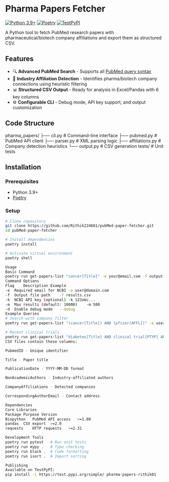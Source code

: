 # Pharma Papers Fetcher

[![Python 3.9+](https://img.shields.io/badge/python-3.9%2B-blue.svg)](https://www.python.org/downloads/)
[![Poetry](https://img.shields.io/endpoint?url=https://python-poetry.org/badge/v0.json)](https://python-poetry.org/)
[![TestPyPI](https://img.shields.io/testpypi/v/pharma-papers-rithik01)](https://test.pypi.org/project/pharma-papers-rithik01/)

A Python tool to fetch PubMed research papers with pharmaceutical/biotech company affiliations and export them as structured CSV.

## Features

- 🔍 **Advanced PubMed Search** - Supports all [PubMed query syntax](https://pubmed.ncbi.nlm.nih.gov/advanced/)
- 🏢 **Industry Affiliation Detection** - Identifies pharma/biotech company connections using heuristic filtering
- 📊 **Structured CSV Output** - Ready for analysis in Excel/Pandas with 6 key columns
- ⚙️ **Configurable CLI** - Debug mode, API key support, and output customization

## Code Structure
pharma_papers/
├── cli.py # Command-line interface
├── pubmed.py # PubMed API client
├── parser.py # XML parsing logic
├── affiliations.py # Company detection heuristics
└── output.py # CSV generation
tests/ # Unit tests

## Installation

### Prerequisites
- Python 3.9+
- [Poetry](https://python-poetry.org/docs/#installation)

### Setup
```bash
# Clone repository
git clone https://github.com/Rithik224661/pubMed-paper-fetcher.git
cd pubMed-paper-fetcher

# Install dependencies
poetry install

# Activate virtual environment
poetry shell

Usage
Basic Command
poetry run get-papers-list "cancer[Title]" -e your@email.com -f output.csv
Command Options
Flag	Description	Example
-e	Required email for NCBI	-e user@domain.com
-f	Output file path	-f results.csv
-k	NCBI API key (optional)	-k 123abc...
-m	Max results (default: 10000)	-m 500
-d	Enable debug mode	--debug
Example Queries
# Search with company filter
poetry run get-papers-list "(cancer[Title]) AND (pfizer[AFFL])" -e user@email.com -f results.csv

# Recent clinical trials
poetry run get-papers-list "diabetes[Title] AND clinical trial[PTYP] AND 2023:2025[PDAT]" -e user@email.com -f trials.csvOutput Format
CSV files contain these columns:

PubmedID - Unique identifier

Title - Paper title

PublicationDate - YYYY-MM-DD format

NonAcademicAuthors - Industry-affiliated authors

CompanyAffiliations - Detected companies

CorrespondingAuthorEmail - Contact address

Dependencies
Core Libraries
Package	Purpose	Version
Biopython	PubMed API access	>=1.80
pandas	CSV export	>=2.0
requests	HTTP requests	>=2.31

Development Tools
poetry run pytest   # Run unit tests
poetry run mypy .   # Type checking
poetry run black .  # Code formatting
poetry run isort .  # Import sorting

Publishing
Available on TestPyPI:
pip install -i https://test.pypi.org/simple/ pharma-papers-rithik01

